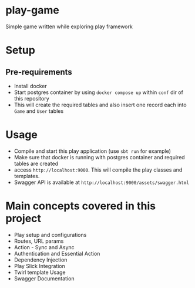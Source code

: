 # play-game
Simple game written while exploring play framework

# Setup

## Pre-requirements
- Install docker
- Start postgres container by using `docker compose up` within `conf` dir of this repository
- This will create the required tables and also insert one record each into `Game` and `User` tables

# Usage
- Compile and start this play application (use `sbt run` for example)
- Make sure that docker is running with postgres container and required tables are created
- access `http://localhost:9000`. This will compile the play classes and templates. 
- Swagger API is available at `http://localhost:9000/assets/swagger.html`

# Main concepts covered in this project
- Play setup and configurations
- Routes, URL params 
- Action - Sync and Async
- Authentication and Essential Action
- Dependency Injection
- Play Slick Integration
- Twirl template Usage
- Swagger Documentation
